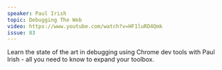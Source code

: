 ```yaml
---
speaker: Paul Irish
topic: Debugging The Web
video: https://www.youtube.com/watch?v=HF1luRD4Qmk
issue: 83
---
```


Learn the state of the art in debugging using Chrome dev tools with Paul Irish - all you need to know to expand your toolbox.

